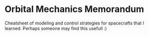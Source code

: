 # Orbital Mechanics Memorandum
Cheatsheet of modeling and control strategies for spacecrafts that I learned. Perhaps someone may find this usefull :)
